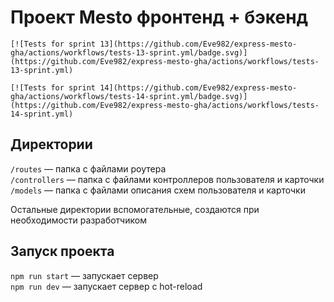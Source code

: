 # Проект Mesto фронтенд + бэкенд

```
[![Tests for sprint 13](https://github.com/Eve982/express-mesto-gha/actions/workflows/tests-13-sprint.yml/badge.svg)](https://github.com/Eve982/express-mesto-gha/actions/workflows/tests-13-sprint.yml) 

[![Tests for sprint 14](https://github.com/Eve982/express-mesto-gha/actions/workflows/tests-14-sprint.yml/badge.svg)](https://github.com/Eve982/express-mesto-gha/actions/workflows/tests-14-sprint.yml)
```


## Директории

`/routes` — папка с файлами роутера  
`/controllers` — папка с файлами контроллеров пользователя и карточки   
`/models` — папка с файлами описания схем пользователя и карточки  
  
Остальные директории вспомогательные, создаются при необходимости разработчиком

## Запуск проекта

`npm run start` — запускает сервер   
`npm run dev` — запускает сервер с hot-reload
